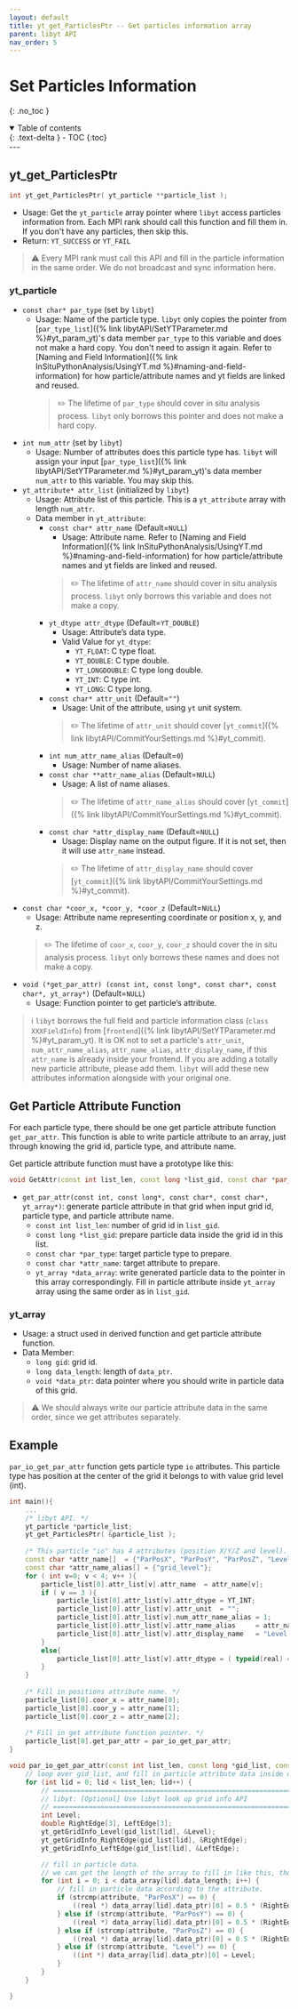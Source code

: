 ```yaml
---
layout: default
title: yt_get_ParticlesPtr -- Get particles information array
parent: libyt API
nav_order: 5
---
```

# Set Particles Information
{: .no_toc }
<details open markdown="block">
  <summary>
    Table of contents
  </summary>
  {: .text-delta }
- TOC
{:toc}
</details>
---


## yt\_get\_ParticlesPtr
```cpp
int yt_get_ParticlesPtr( yt_particle **particle_list );
```
- Usage: Get the `yt_particle` array pointer where `libyt` access particles information from. Each MPI rank should call this function and fill them in. If you don't have any particles, then skip this.
- Return: `YT_SUCCESS` or `YT_FAIL`

> :warning: Every MPI rank must call this API and fill in the particle information in the same order. We do not broadcast and sync information here.

### yt_particle
- `const char* par_type` (set by `libyt`)
  - Usage: Name of the particle type. `libyt` only copies the pointer from [`par_type_list`]({% link libytAPI/SetYTParameter.md %}#yt_param_yt)'s data member `par_type` to this variable and does not make a hard copy. You don't need to assign it again. Refer to [Naming and Field Information]({% link InSituPythonAnalysis/UsingYT.md %}#naming-and-field-information) for how particle/attribute names and yt fields are linked and reused.
    > :pencil2: The lifetime of `par_type` should cover in situ analysis process. `libyt` only borrows this pointer and does not make a hard copy.
- `int num_attr` (set by `libyt`)
  - Usage: Number of attributes does this particle type has. `libyt` will assign your input [`par_type_list`]({% link libytAPI/SetYTParameter.md %}#yt_param_yt)'s data member `num_attr` to this variable. You may skip this.
- `yt_attribute* attr_list` (initialized by `libyt`)
  - Usage: Attribute list of this particle. This is a `yt_attribute` array with length `num_attr`.
  - Data member in `yt_attribute`:
    - `const char* attr_name` (Default=`NULL`)
      - Usage: Attribute name. Refer to [Naming and Field Information]({% link InSituPythonAnalysis/UsingYT.md %}#naming-and-field-information) for how particle/attribute names and yt fields are linked and reused.
      > :pencil2: The lifetime of `attr_name` should cover in situ analysis process. `libyt` only borrows this variable and does not make a copy.
    - `yt_dtype attr_dtype` (Default=`YT_DOUBLE`)
      - Usage: Attribute’s data type.
      - Valid Value for `yt_dtype`: 
        - `YT_FLOAT`: C type float.
        - `YT_DOUBLE`: C type double.
        - `YT_LONGDOUBLE`: C type long double.
        - `YT_INT`: C type int. 
        - `YT_LONG`: C type long.
    - `const char* attr_unit` (Default=`""`)
      - Usage: Unit of the attribute, using `yt` unit system.
      > :pencil2: The lifetime of `attr_unit` should cover [`yt_commit`]({% link libytAPI/CommitYourSettings.md %}#yt_commit).
    - `int num_attr_name_alias` (Default=`0`)
      - Usage: Number of name aliases.
    - `const char **attr_name_alias` (Default=`NULL`)
      - Usage: A list of name aliases.
      > :pencil2: The lifetime of `attr_name_alias` should cover [`yt_commit`]({% link libytAPI/CommitYourSettings.md %}#yt_commit).
    - `const char *attr_display_name` (Default=`NULL`)
      - Usage: Display name on the output figure. If it is not set, then it will use `attr_name` instead.
      > :pencil2: The lifetime of `attr_display_name` should cover [`yt_commit`]({% link libytAPI/CommitYourSettings.md %}#yt_commit).
- `const char *coor_x, *coor_y, *coor_z` (Default=`NULL`)
  - Usage: Attribute name representing coordinate or position x, y, and z.
  > :pencil2: The lifetime of `coor_x`, `coor_y`, `coor_z` should cover the in situ analysis process. `libyt` only borrows these names and does not make a copy.
- `void (*get_par_attr) (const int, const long*, const char*, const char*, yt_array*)` (Default=`NULL`)
  - Usage: Function pointer to get particle’s attribute.

> :information_source: `libyt` borrows the full field and particle information class (`class XXXFieldInfo`) from [`frontend`]({% link libytAPI/SetYTParameter.md %}#yt_param_yt). It is OK not to set a particle's `attr_unit`, `num_attr_name_alias`, `attr_name_alias`, `attr_display_name`, if this `attr_name` is already inside your frontend.
> If you are adding a totally new particle attribute, please add them. `libyt` will add these new attributes information alongside with your original one.

## Get Particle Attribute Function
For each particle type, there should be one get particle attribute function `get_par_attr`. This function is able to write particle attribute to an array, just through knowing the grid id, particle type, and attribute name.

Get particle attribute function must have a prototype like this:
```cpp
void GetAttr(const int list_len, const long *list_gid, const char *par_type, const char *attr_name, yt_array *data_array);
```
- `get_par_attr(const int, const long*, const char*, const char*, yt_array*)`: generate particle attribute in that grid when input grid id, particle type, and particle attribute name.
  - `const int list_len`: number of grid id in `list_gid`.
  - `const long *list_gid`: prepare particle data inside the grid id in this list.
  - `const char *par_type`: target particle type to prepare.
  - `const char *attr_name`: target attribute to prepare.
  - `yt_array *data_array`: write generated particle data to the pointer in this array correspondingly. Fill in particle attribute inside `yt_array` array using the same order as in `list_gid`.

### yt_array
- Usage: a struct used in derived function and get particle attribute function.
- Data Member:
  - `long gid`: grid id.
  - `long data_length`: length of `data_ptr`.
  - `void *data_ptr`: data pointer where you should write in particle data of this grid.

> :warning: We should always write our particle attribute data in the same order, since we get attributes separately.

## Example
`par_io_get_par_attr` function gets particle type `io` attributes. This particle type has position at the center of the grid it belongs to with value grid level (int).
```cpp
int main(){
    ...
    /* libyt API. */
    yt_particle *particle_list;  
    yt_get_ParticlesPtr( &particle_list );
    
    /* This particle "io" has 4 attributes (position X/Y/Z and level). */
    const char *attr_name[]  = {"ParPosX", "ParPosY", "ParPosZ", "Level"};
    const char *attr_name_alias[] = {"grid_level"};
    for ( int v=0; v < 4; v++ ){
        particle_list[0].attr_list[v].attr_name  = attr_name[v];
        if ( v == 3 ){  
            particle_list[0].attr_list[v].attr_dtype = YT_INT;
            particle_list[0].attr_list[v].attr_unit  = "";
            particle_list[0].attr_list[v].num_attr_name_alias = 1;
            particle_list[0].attr_list[v].attr_name_alias     = attr_name_alias;  
            particle_list[0].attr_list[v].attr_display_name   = "Level of the Grid";
        }     
        else{   
            particle_list[0].attr_list[v].attr_dtype = ( typeid(real) == typeid(float) ) ? YT_FLOAT : YT_DOUBLE;
        }
    }
    
    /* Fill in positions attribute name. */
    particle_list[0].coor_x = attr_name[0];
    particle_list[0].coor_y = attr_name[1];  
    particle_list[0].coor_z = attr_name[2];
    
    /* Fill in get attribute function pointer. */
    particle_list[0].get_par_attr = par_io_get_par_attr;
}

void par_io_get_par_attr(const int list_len, const long *gid_list, const char *par_type, const char *attribute, yt_array *data_array) {
    // loop over gid_list, and fill in particle attribute data inside data_array.
    for (int lid = 0; lid < list_len; lid++) {
        // =============================================================
        // libyt: [Optional] Use libyt look up grid info API
        // =============================================================
        int Level;
        double RightEdge[3], LeftEdge[3];
        yt_getGridInfo_Level(gid_list[lid], &Level);
        yt_getGridInfo_RightEdge(gid_list[lid], &RightEdge);
        yt_getGridInfo_LeftEdge(gid_list[lid], &LeftEdge);

        // fill in particle data.
        // we can get the length of the array to fill in like this, though this example only has one particle in each grid.
        for (int i = 0; i < data_array[lid].data_length; i++) {
            // fill in particle data according to the attribute.
            if (strcmp(attribute, "ParPosX") == 0) {
                ((real *) data_array[lid].data_ptr)[0] = 0.5 * (RightEdge[0] + LeftEdge[0]);
            } else if (strcmp(attribute, "ParPosY") == 0) {
                ((real *) data_array[lid].data_ptr)[0] = 0.5 * (RightEdge[1] + LeftEdge[1]);
            } else if (strcmp(attribute, "ParPosZ") == 0) {
                ((real *) data_array[lid].data_ptr)[0] = 0.5 * (RightEdge[2] + LeftEdge[2]);
            } else if (strcmp(attribute, "Level") == 0) {
                ((int *) data_array[lid].data_ptr)[0] = Level;
            }
        }
    }

}
```
